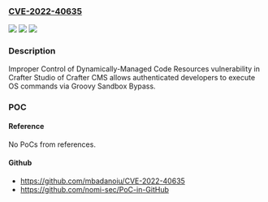 ### [CVE-2022-40635](https://cve.mitre.org/cgi-bin/cvename.cgi?name=CVE-2022-40635)
![](https://img.shields.io/static/v1?label=Product&message=Crafter%20CMS&color=blue)
![](https://img.shields.io/static/v1?label=Version&message=3.1%3C%3D%203.1.22%20&color=brighgreen)
![](https://img.shields.io/static/v1?label=Vulnerability&message=CWE-913%20Improper%20Control%20of%20Dynamically-Managed%20Code%20Resources&color=brighgreen)

### Description

Improper Control of Dynamically-Managed Code Resources vulnerability in Crafter Studio of Crafter CMS allows authenticated developers to execute OS commands via Groovy Sandbox Bypass.

### POC

#### Reference
No PoCs from references.

#### Github
- https://github.com/mbadanoiu/CVE-2022-40635
- https://github.com/nomi-sec/PoC-in-GitHub

